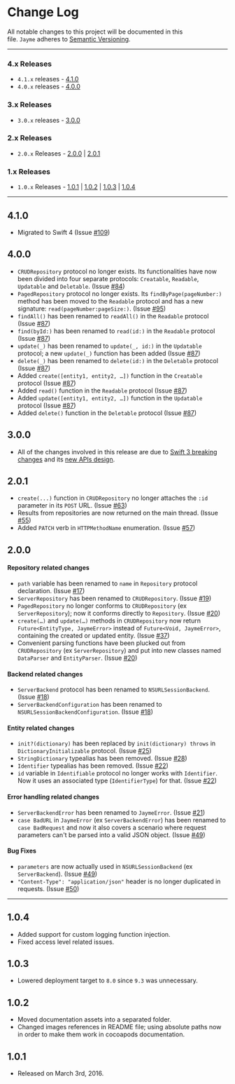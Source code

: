 # Change Log

All notable changes to this project will be documented in this file. `Jayme` adheres to [Semantic Versioning](http://semver.org/).

---

### 4.x Releases

- `4.1.x` releases - [4.1.0](#410)
- `4.0.x` releases - [4.0.0](#400)

### 3.x Releases

- `3.0.x` releases - [3.0.0](#300)

### 2.x Releases

- `2.0.x` Releases - [2.0.0](#200) | [2.0.1](#201)

### 1.x Releases

- `1.0.x` Releases - [1.0.1](#101) | [1.0.2](#102) | [1.0.3](#103) | [1.0.4](#104) 

---

## 4.1.0

- Migrated to Swift 4 (Issue [#109](https://github.com/inaka/Jayme/issues/109))

## 4.0.0

- `CRUDRepository` protocol no longer exists. Its functionalities have now been divided into four separate protocols: `Creatable`, `Readable`, `Updatable` and `Deletable`. (Issue [#84](https://github.com/inaka/Jayme/issues/84))
- `PagedRepository` protocol no longer exists. Its `findByPage(pageNumber:)` method has been moved to the `Readable` protocol and has a new signature: `read(pageNumber:pageSize:)`.  (Issue [#95](https://github.com/inaka/Jayme/issues/95))
- `findAll()` has been renamed to `readAll()` in the `Readable` protocol (Issue [#87](https://github.com/inaka/Jayme/issues/87]))
- `find(byId:)` has been renamed to `read(id:)` in the `Readable` protocol (Issue [#87](https://github.com/inaka/Jayme/issues/87]))
- `update(_)` has been renamed to `update(_, id:)` in the `Updatable` protocol; a new `update(_)` function has been added (Issue [#87](https://github.com/inaka/Jayme/issues/87]))
- `delete(_)` has been renamed to `delete(id:)` in the `Deletable` protocol (Issue [#87](https://github.com/inaka/Jayme/issues/87]))
- Added `create([entity1, entity2, …])` function in the `Creatable` protocol (Issue [#87](https://github.com/inaka/Jayme/issues/87]))
- Added `read()` function in the `Readable` protocol (Issue [#87](https://github.com/inaka/Jayme/issues/87])) 
- Added `update([entity1, entity2, …])` function in the `Updatable` protocol (Issue [#87](https://github.com/inaka/Jayme/issues/87]))
- Added `delete()` function in the `Deletable` protocol (Issue [#87](https://github.com/inaka/Jayme/issues/87]))

## 3.0.0

- All of the changes involved in this release are due to [Swift 3 breaking changes](https://apple.github.io/swift-evolution/) and its [new APIs design](https://swift.org/documentation/api-design-guidelines/).

## 2.0.1

- `create(...)` function in `CRUDRepository` no longer attaches the `:id` parameter in its `POST` URL. (Issue [#63](https://github.com/inaka/Jayme/issues/63))
- Results from repositories are now returned on the main thread. (Issue [#55](https://github.com/inaka/Jayme/issues/55))
- Added `PATCH` verb in `HTTPMethodName` enumeration. (Issue [#57](https://github.com/inaka/Jayme/issues/57))

## 2.0.0

#### Repository related changes

- `path` variable has been renamed to `name` in `Repository` protocol declaration. (Issue [#17](https://github.com/inaka/Jayme/issues/17))
- `ServerRepository` has been renamed to `CRUDRepository`. (Issue [#19](https://github.com/inaka/Jayme/issues/19))
- `PagedRepository` no longer conforms to `CRUDRepository` (ex `ServerRepository`); now it conforms directly to `Repository`. (Issue [#20](https://github.com/inaka/Jayme/issues/20))
- `create(…)` and `update(…)` methods in `CRUDRepository` now return `Future<EntityType, JaymeError>` instead of `Future<Void, JaymeError>`, containing the created or updated entity. (Issue [#37](https://github.com/inaka/Jayme/issues/37))
- Convenient parsing functions have been plucked out from `CRUDRepository` (ex `ServerRepository`) and put into new classes named `DataParser` and `EntityParser`.  (Issue [#20](https://github.com/inaka/Jayme/issues/20))

#### Backend related changes

- `ServerBackend` protocol has been renamed to `NSURLSessionBackend`. (Issue [#18](https://github.com/inaka/Jayme/issues/18))
- `ServerBackendConfiguration` has been renamed to `NSURLSessionBackendConfiguration`. (Issue [#18](https://github.com/inaka/Jayme/issues/18))

#### Entity related changes

- `init?(dictionary)` has been replaced by `init(dictionary) throws` in `DictionaryInitializable` protocol. (Issue [#25](https://github.com/inaka/Jayme/issues/25))
- `StringDictionary` typealias has been removed. (Issue [#28](https://github.com/inaka/Jayme/issues/28))
- `Identifier` typealias has been removed. (Issue [#22](https://github.com/inaka/Jayme/issues/22))
- `id` variable in `Identifiable` protocol no longer works with `Identifier`. Now it uses an associated type (`IdentifierType`) for that. (Issue [#22](https://github.com/inaka/Jayme/issues/22))

#### Error handling related changes

- `ServerBackendError` has been renamed to `JaymeError`. (Issue [#21](https://github.com/inaka/Jayme/issues/21))
- `case BadURL` in `JaymeError` (ex `ServerBackendError`) has been renamed to `case BadRequest` and now it also covers a scenario where request parameters can't be parsed into a valid JSON object. (Issue [#49](https://github.com/inaka/Jayme/issues/49))

#### Bug Fixes

- `parameters` are now actually used in `NSURLSessionBackend` (ex `ServerBackend`). (Issue [#49](https://github.com/inaka/Jayme/issues/49))
- `"Content-Type": "application/json"` header is no longer duplicated in requests. (Issue [#50](https://github.com/inaka/Jayme/issues/50))

---

## 1.0.4

- Added support for custom logging function injection.
- Fixed access level related issues.

## 1.0.3

- Lowered deployment target to `8.0` since `9.3` was unnecessary.

## 1.0.2

- Moved documentation assets into a separated folder.
- Changed images references in README file; using absolute paths now in order to make them work in cocoapods documentation.

## 1.0.1

- Released on March 3rd, 2016.
